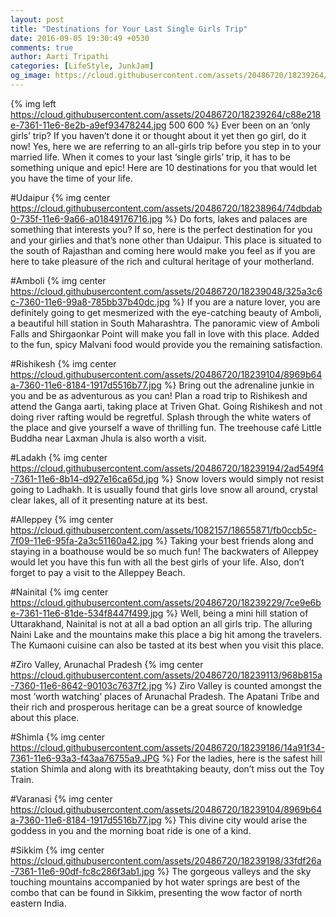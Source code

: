 ```yaml
---
layout: post
title: "Destinations for Your Last Single Girls Trip"
date: 2016-09-05 19:30:49 +0530
comments: true
author: Aarti Tripathi
categories: [LifeStyle, JunkJam]
og_image: https://cloud.githubusercontent.com/assets/20486720/18239264/c88e218e-7361-11e6-8e2b-a9ef93478244.jpg
---
```


{% img left https://cloud.githubusercontent.com/assets/20486720/18239264/c88e218e-7361-11e6-8e2b-a9ef93478244.jpg 500 600 %}
Ever been on an ‘only girls’ trip? If you haven’t done it or thought about it yet then go girl, do it now! Yes, here we are referring to an all-girls trip before you step in to your married life. When it comes to your last ‘single girls’ trip, it has to be something unique and epic! Here are 10 destinations for you that would let you have the time of your life.
<!-- more -->

#Udaipur
{% img center https://cloud.githubusercontent.com/assets/20486720/18238964/74dbdab0-735f-11e6-9a66-a01849176716.jpg %}
Do forts, lakes and palaces are something that interests you? If so, here is the perfect destination for you and your girlies and that’s none other than Udaipur. This place is situated to the south of Rajasthan and coming here would make you feel as if you are here to take pleasure of the rich and cultural heritage of your motherland. 

#Amboli
{% img center https://cloud.githubusercontent.com/assets/20486720/18239048/325a3c6c-7360-11e6-99a8-785bb37b40dc.jpg %}
If you are a nature lover, you are definitely going to get mesmerized with the eye-catching beauty of Amboli, a beautiful hill station in South Maharashtra. The panoramic view of Amboli Falls and Shirgaonkar Point will make you fall in love with this place. Added to the fun, spicy Malvani food would provide you the remaining satisfaction.

#Rishikesh
{% img center https://cloud.githubusercontent.com/assets/20486720/18239104/8969b64a-7360-11e6-8184-1917d5516b77.jpg %}
Bring out the adrenaline junkie in you and be as adventurous as you can! Plan a road trip to Rishikesh and attend the Ganga aarti, taking place at Triven Ghat. Going Rishikesh and not doing river rafting would be regretful. Splash through the white waters of the place and give yourself a wave of thrilling fun. The treehouse café Little Buddha near Laxman Jhula is also worth a visit.

#Ladakh
{% img center https://cloud.githubusercontent.com/assets/20486720/18239194/2ad549f4-7361-11e6-8b14-d927e16ca65d.jpg %}
Snow lovers would simply not resist going to Ladhakh. It is usually found that girls love snow all around, crystal clear lakes, all of it presenting nature at its best.

#Alleppey
{% img center https://cloud.githubusercontent.com/assets/1082157/18655871/fb0ccb5c-7f09-11e6-95fa-2a3c51160a42.jpg %}
Taking your best friends along and staying in a boathouse would be so much fun! The backwaters of Alleppey would let you have this fun with all the best girls of your life. Also, don’t forget to pay a visit to the Alleppey Beach.

#Nainital
{% img center https://cloud.githubusercontent.com/assets/20486720/18239229/7ce9e6be-7361-11e6-81de-534f8447f499.jpg %}
Well, being a mini hill station of Uttarakhand, Nainital is not at all a bad option an all girls trip. The alluring Naini Lake and the mountains make this place a big hit among the travelers. The Kumaoni cuisine can also be tasted at its best when you visit this place.

#Ziro Valley, Arunachal Pradesh
{% img center https://cloud.githubusercontent.com/assets/20486720/18239113/968b815a-7360-11e6-8642-90103c7637f2.jpg %}
Ziro Valley is counted amongst the most ‘worth watching’ places of Arunachal Pradesh. The Apatani Tribe and their rich and prosperous heritage can be a great source of knowledge about this place. 

#Shimla
{% img center https://cloud.githubusercontent.com/assets/20486720/18239186/14a91f34-7361-11e6-93a3-f43aa76755a9.JPG %}
For the ladies, here is the safest hill station Shimla and along with its breathtaking beauty, don’t miss out the Toy Train.

#Varanasi
{% img center https://cloud.githubusercontent.com/assets/20486720/18239104/8969b64a-7360-11e6-8184-1917d5516b77.jpg %}
This divine city would arise the goddess in you and the morning boat ride is one of a kind.

#Sikkim
{% img center https://cloud.githubusercontent.com/assets/20486720/18239198/33fdf26a-7361-11e6-90df-fc8c286f3ab1.jpg %}
The gorgeous valleys and the sky touching mountains accompanied by hot water springs are best of the combo that can be found in Sikkim, presenting the wow factor of north eastern India.

